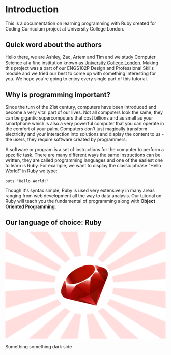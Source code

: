 # Introduction

This is a documentation on learning programming with Ruby created for Coding Curriculum project at University College London.

## Quick word about the authors

Hello there, we are Ashley, Zac, Artem and Tim and we study Computer Science at a fine institution known as [University College London](http://www.ucl.ac.uk/). Making this project was a part of our ENGS102P Design and Professional Skills module and we tried our best to come up with something interesting for you. We hope you're going to enjoy every single part of this tutorial.

## Why is programming important?

Since the turn of the 21st century, computers have been introduced and become a very vital part of our lives. Not all computers look the same, they can be gigantic supercomputers that cost billions and as small as your smartphone which is also a very powerful computer that you can operate in the comfort of your palm.
Computers don't just magically transform electricity and your interaction into solutions and display the content to us - the users, they require software created by programmers.

A software or program is a set of instructions for the computer to perform a specific task. There are many different ways the same instructions can be written, they are called programming languages and one of the easiest one to learn is Ruby. For example, we want to display the classic phrase "Hello World!" in Ruby we type:

    puts "Hello World!"

Though it's syntax simple, Ruby is used very extensively in many areas ranging from web development all the way to data analysis. Our tutorial on Ruby will teach you the fundamental of programming along with __Object Oriented Programming__.
## Our language of choice: Ruby

![Ruby](img/ruby.jpg)

Something something dark side